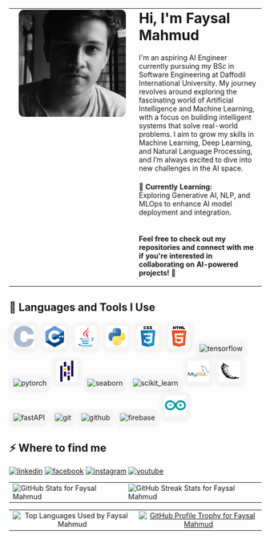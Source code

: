 <table style="width:100%; min-width:250px; max-width:900px; margin:auto; display:block;">
  <tr>
    <td style="width:50%; min-width:180px; vertical-align:top; text-align:center;">
      <img src="faysal.jpg" alt="Profile Background" style="max-width:90%; height:auto; border-radius:10px;" />
    </td>
    <td style="width:50%; min-width:180px; vertical-align:top;">
      <h1 style="font-size:2em; margin-top:0;">Hi, I'm Faysal Mahmud</h1>
      <p style="font-size:1em;">I'm an aspiring AI Engineer currently pursuing my BSc in Software Engineering at Daffodil International University. My journey revolves around exploring the fascinating world of Artificial Intelligence and Machine Learning, with a focus on building intelligent systems that solve real-world problems. I aim to grow my skills in Machine Learning, Deep Learning, and Natural Language Processing, and I’m always excited to dive into new challenges in the AI space.
      <br>
      <span style="display:block; text-align:left; margin-top:20px; font-size:1em;">
        🌱 <b>Currently Learning:</b><br>
        Exploring Generative AI, NLP, and MLOps to enhance AI model deployment and integration.
      </span>
      <br>
      <h4 style="margin-bottom:0;">
            Feel free to check out my repositories and connect with me if you're interested in collaborating on AI-powered projects! 🚀
      </h4>
      </p>
    </td>
  </tr>
</table>
<h2>🚀 Languages and Tools I Use</h2>
<p>
  <img src="https://raw.githubusercontent.com/devicons/devicon/master/icons/c/c-original.svg" alt="c" width="42" height="42" style="background:#f5f5f5; border-radius:8px; box-shadow:0 2px 8px rgba(0,0,0,0.08); padding:6px; margin:2px;" />
  <img src="https://raw.githubusercontent.com/devicons/devicon/master/icons/cplusplus/cplusplus-original.svg" alt="c++" width="42" height="42" style="background:#f5f5f5; border-radius:8px; box-shadow:0 2px 8px rgba(0,0,0,0.08); padding:6px; margin:2px;" />
  <img src="https://raw.githubusercontent.com/devicons/devicon/master/icons/java/java-original.svg" alt="java" width="42" height="42" style="background:#f5f5f5; border-radius:8px; box-shadow:0 2px 8px rgba(0,0,0,0.08); padding:6px; margin:2px;" />
  <img src="https://raw.githubusercontent.com/devicons/devicon/master/icons/python/python-original.svg" alt="python" width="42" height="42" style="background:#f5f5f5; border-radius:8px; box-shadow:0 2px 8px rgba(0,0,0,0.08); padding:6px; margin:2px;" />
  <img src="https://raw.githubusercontent.com/devicons/devicon/master/icons/css3/css3-original-wordmark.svg" alt="css3" width="42" height="42" style="background:#f5f5f5; border-radius:8px; box-shadow:0 2px 8px rgba(0,0,0,0.08); padding:6px; margin:2px;" />
  <img src="https://raw.githubusercontent.com/devicons/devicon/master/icons/html5/html5-original-wordmark.svg" alt="html5" width="42" height="42" style="background:#f5f5f5; border-radius:8px; box-shadow:0 2px 8px rgba(0,0,0,0.08); padding:6px; margin:2px;" />
  <img src="https://www.vectorlogo.zone/logos/tensorflow/tensorflow-icon.svg" alt="tensorflow" width="42" height="42" style="background:#f5f5f5; border-radius:8px; box-shadow:0 2px 8px rgba(0,0,0,0.08); padding:6px; margin:2px;" />
  <img src="https://www.vectorlogo.zone/logos/pytorch/pytorch-icon.svg" alt="pytorch" width="42" height="42" style="background:#f5f5f5; border-radius:8px; box-shadow:0 2px 8px rgba(0,0,0,0.08); padding:6px; margin:2px;" />
  <img src="https://raw.githubusercontent.com/devicons/devicon/2ae2a900d2f041da66e950e4d48052658d850630/icons/pandas/pandas-original.svg" alt="pandas" width="42" height="42" style="background:#f5f5f5; border-radius:8px; box-shadow:0 2px 8px rgba(0,0,0,0.08); padding:6px; margin:2px;" />
  <img src="https://seaborn.pydata.org/_images/logo-mark-lightbg.svg" alt="seaborn" width="42" height="42" style="background:#f5f5f5; border-radius:8px; box-shadow:0 2px 8px rgba(0,0,0,0.08); padding:6px; margin:2px;" />
  <img src="https://upload.wikimedia.org/wikipedia/commons/0/05/Scikit_learn_logo_small.svg" alt="scikit_learn" width="42" height="42" style="background:#f5f5f5; border-radius:8px; box-shadow:0 2px 8px rgba(0,0,0,0.08); padding:6px; margin:2px;" />
  <img src="https://raw.githubusercontent.com/devicons/devicon/master/icons/mysql/mysql-original-wordmark.svg" alt="mysql" width="42" height="42" style="background:#f5f5f5; border-radius:8px; box-shadow:0 2px 8px rgba(0,0,0,0.08); padding:6px; margin:2px;" />
  <img src="https://raw.githubusercontent.com/devicons/devicon/master/icons/flask/flask-original.svg" alt="flask" width="42" height="42" style="background:#f5f5f5; border-radius:8px; box-shadow:0 2px 8px rgba(0,0,0,0.08); padding:6px; margin:2px;" />
  <img src="https://simpleicons.org/icons/fastapi.svg" alt="fastAPI" width="42" height="42" style="background:#f5f5f5; border-radius:8px; box-shadow:0 2px 8px rgba(0,0,0,0.08); padding:6px; margin:2px;" />
  <img src="https://www.vectorlogo.zone/logos/git-scm/git-scm-icon.svg" alt="git" width="42" height="42" style="background:#f5f5f5; border-radius:8px; box-shadow:0 2px 8px rgba(0,0,0,0.08); padding:6px; margin:2px;" />
  <img src="https://simpleicons.org/icons/github.svg" alt="github" width="42" height="42" style="background:#f5f5f5; border-radius:8px; box-shadow:0 2px 8px rgba(0,0,0,0.08); padding:6px; margin:2px;" />
  <img src="https://www.vectorlogo.zone/logos/firebase/firebase-icon.svg" alt="firebase" width="42" height="42" style="background:#f5f5f5; border-radius:8px; box-shadow:0 2px 8px rgba(0,0,0,0.08); padding:6px; margin:2px;" />
  <img src="https://raw.githubusercontent.com/devicons/devicon/master/icons/arduino/arduino-original.svg" alt="arduino" width="42" height="42" style="background:#f5f5f5; border-radius:8px; box-shadow:0 2px 8px rgba(0,0,0,0.08); padding:6px; margin:2px;" />
<h2>⚡️ Where to find me</h2>
<p><a target="_blank" href="https://www.linkedin.com/in/faysal-mahmud-300897226/" style="display: inline-block;"><img src="https://img.shields.io/badge/linkedin-logo?style=for-the-badge&logo=linkedin&logoColor=white&color=%230a77b6" alt="linkedin" /></a>
<a target="_blank" href="https://www.facebook.com/share/1GC3R9xeNK/" style="display: inline-block;"><img src="https://img.shields.io/badge/facebook-logo?style=for-the-badge&logo=facebook&logoColor=white&color=%230866ff" alt="facebook" /></a>
<a target="_blank" href="https://www.instagram.com/faysal_mahmud_sajen" style="display: inline-block;"><img src="https://img.shields.io/badge/instagram-logo?style=for-the-badge&logo=instagram&logoColor=white&color=%23F35369" alt="instagram" /></a>
<a target="_blank" href="https://www.youtube.com/@faysalmahmud7248" style="display: inline-block;"><img src="https://img.shields.io/badge/youtube-logo?style=for-the-badge&logo=youtube&logoColor=white&color=%23cc0000" alt="youtube" /></a></p>
<table>
  <tr>
    <td>
      <img src="https://github-readme-stats.vercel.app/api?username=Faysal3010&show_icons=true&locale=en" alt="GitHub Stats for Faysal Mahmud" />
    </td>
    <td>
      <img src="https://github-readme-streak-stats.herokuapp.com/?user=Faysal3010&" alt="GitHub Streak Stats for Faysal Mahmud" />
    </td>
  </tr>
</table>
<table style="width:100%;">
  <tr>
    <td style="width:50%; vertical-align:top; text-align:center;">
      <img src="https://github-readme-stats.vercel.app/api/top-langs?username=Faysal3010&show_icons=true&locale=en&layout=compact" alt="Top Languages Used by Faysal Mahmud" style="max-width:100%;" />
    </td>
    <td style="width:50%; vertical-align:top; text-align:center;">
      <a href="https://github.com/ryo-ma/github-profile-trophy">
        <img src="https://github-profile-trophy.vercel.app/?username=Faysal3010" alt="GitHub Profile Trophy for Faysal Mahmud" style="max-width:100%;" />
      </a>
    </td>
  </tr>
</table>